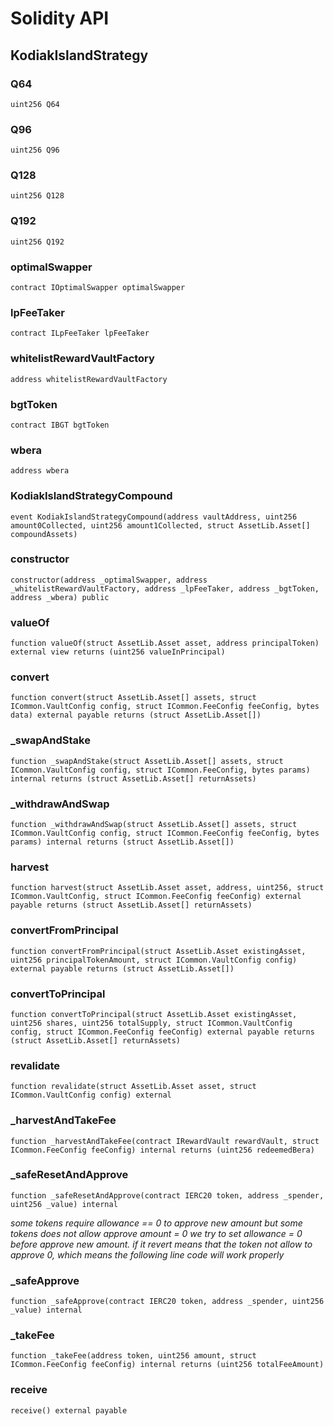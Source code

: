 # Solidity API

## KodiakIslandStrategy

### Q64

```solidity
uint256 Q64
```

### Q96

```solidity
uint256 Q96
```

### Q128

```solidity
uint256 Q128
```

### Q192

```solidity
uint256 Q192
```

### optimalSwapper

```solidity
contract IOptimalSwapper optimalSwapper
```

### lpFeeTaker

```solidity
contract ILpFeeTaker lpFeeTaker
```

### whitelistRewardVaultFactory

```solidity
address whitelistRewardVaultFactory
```

### bgtToken

```solidity
contract IBGT bgtToken
```

### wbera

```solidity
address wbera
```

### KodiakIslandStrategyCompound

```solidity
event KodiakIslandStrategyCompound(address vaultAddress, uint256 amount0Collected, uint256 amount1Collected, struct AssetLib.Asset[] compoundAssets)
```

### constructor

```solidity
constructor(address _optimalSwapper, address _whitelistRewardVaultFactory, address _lpFeeTaker, address _bgtToken, address _wbera) public
```

### valueOf

```solidity
function valueOf(struct AssetLib.Asset asset, address principalToken) external view returns (uint256 valueInPrincipal)
```

### convert

```solidity
function convert(struct AssetLib.Asset[] assets, struct ICommon.VaultConfig config, struct ICommon.FeeConfig feeConfig, bytes data) external payable returns (struct AssetLib.Asset[])
```

### _swapAndStake

```solidity
function _swapAndStake(struct AssetLib.Asset[] assets, struct ICommon.VaultConfig config, struct ICommon.FeeConfig, bytes params) internal returns (struct AssetLib.Asset[] returnAssets)
```

### _withdrawAndSwap

```solidity
function _withdrawAndSwap(struct AssetLib.Asset[] assets, struct ICommon.VaultConfig config, struct ICommon.FeeConfig feeConfig, bytes params) internal returns (struct AssetLib.Asset[])
```

### harvest

```solidity
function harvest(struct AssetLib.Asset asset, address, uint256, struct ICommon.VaultConfig, struct ICommon.FeeConfig feeConfig) external payable returns (struct AssetLib.Asset[] returnAssets)
```

### convertFromPrincipal

```solidity
function convertFromPrincipal(struct AssetLib.Asset existingAsset, uint256 principalTokenAmount, struct ICommon.VaultConfig config) external payable returns (struct AssetLib.Asset[])
```

### convertToPrincipal

```solidity
function convertToPrincipal(struct AssetLib.Asset existingAsset, uint256 shares, uint256 totalSupply, struct ICommon.VaultConfig config, struct ICommon.FeeConfig feeConfig) external payable returns (struct AssetLib.Asset[] returnAssets)
```

### revalidate

```solidity
function revalidate(struct AssetLib.Asset asset, struct ICommon.VaultConfig config) external
```

### _harvestAndTakeFee

```solidity
function _harvestAndTakeFee(contract IRewardVault rewardVault, struct ICommon.FeeConfig feeConfig) internal returns (uint256 redeemedBera)
```

### _safeResetAndApprove

```solidity
function _safeResetAndApprove(contract IERC20 token, address _spender, uint256 _value) internal
```

_some tokens require allowance == 0 to approve new amount
but some tokens does not allow approve amount = 0
we try to set allowance = 0 before approve new amount. if it revert means that
the token not allow to approve 0, which means the following line code will work properly_

### _safeApprove

```solidity
function _safeApprove(contract IERC20 token, address _spender, uint256 _value) internal
```

### _takeFee

```solidity
function _takeFee(address token, uint256 amount, struct ICommon.FeeConfig feeConfig) internal returns (uint256 totalFeeAmount)
```

### receive

```solidity
receive() external payable
```

